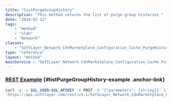 ```yaml
---
title: "listPurgeGroupHistory"
description: "This method returns the list of purge group histories "
date: "2018-02-12"
tags:
    - "method"
    - "sldn"
    - "Network"
classes:
    - "SoftLayer_Network_CdnMarketplace_Configuration_Cache_PurgeHistory"
type: "reference"
layout: "method"
mainService : "SoftLayer_Network_CdnMarketplace_Configuration_Cache_PurgeHistory"
---
```


### [REST Example](#listPurgeGroupHistory-example) <a href="/article/rest/"><i class="fas fa-question"></i></a> {#listPurgeGroupHistory-example .anchor-link} 
```bash
curl -g -u $SL_USER:$SL_APIKEY -X POST -d '{"parameters": [string]}' \
'https://api.softlayer.com/rest/v3.1/SoftLayer_Network_CdnMarketplace_Configuration_Cache_PurgeHistory/listPurgeGroupHistory'
```
